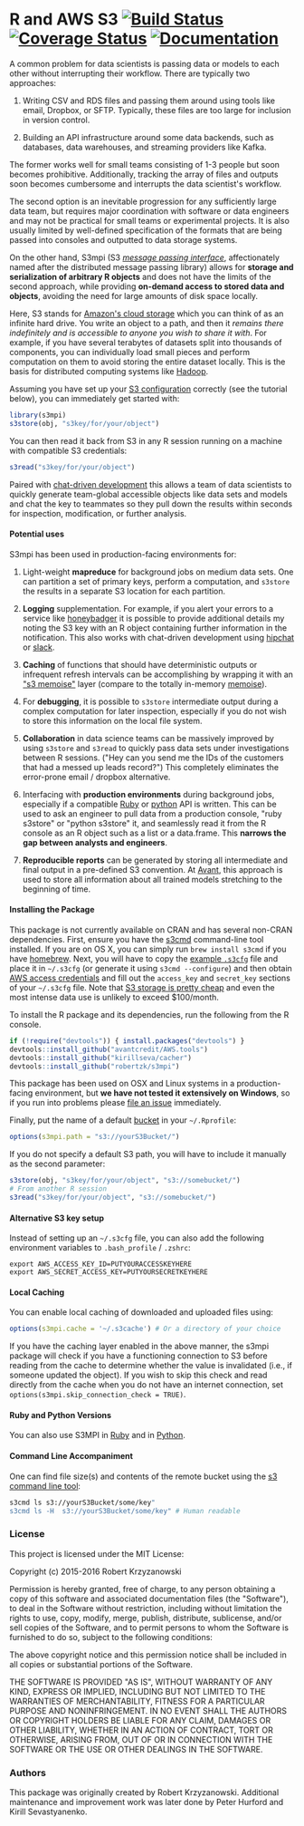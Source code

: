 R and AWS S3 [![Build Status](https://travis-ci.org/robertzk/s3mpi.svg?branch=master)](https://travis-ci.org/robertzk/s3mpi) [![Coverage Status](https://coveralls.io/repos/robertzk/s3mpi/badge.png)](https://coveralls.io/r/robertzk/s3mpi) [![Documentation](https://img.shields.io/badge/rocco--docs-%E2%9C%93-blue.svg)](http://robertzk.github.io/s3mpi/)
=========

A common problem for data scientists is passing data or models to each
other without interrupting their workflow. There are typically two approaches:

  1. Writing CSV and RDS files and passing them around using tools like
     email, Dropbox, or SFTP. Typically, these files are too large for
     inclusion in version control.

  2. Building an API infrastructure around some data backends, such as
     databases, data warehouses, and streaming providers like Kafka.

The former works well for small teams consisting of 1-3 people but soon
becomes prohibitive. Additionally, tracking the array of files and outputs
soon becomes cumbersome and interrupts the data scientist's workflow.

The second option is an inevitable progression for any sufficiently large data
team, but requires major coordination with software or data engineers
and may not be practical for small teams or experimental projects. It is
also usually limited by well-defined specification of the formats that
are being passed into consoles and outputted to data storage systems.

On the other hand, S3mpi (S3 [*message passing interface*](https://en.wikipedia.org/wiki/Message_Passing_Interface),
affectionately named after the distributed message passing library) 
allows for **storage and serialization of arbitrary R objects** and does
not have the limits of the second approach, while providing **on-demand
access to stored data and objects**, avoiding the need for large amounts of
disk space locally.

Here, S3 stands for [Amazon's cloud storage](https://aws.amazon.com/s3/) which
you can think of as an infinite hard drive. You write an object to a path,
and then it *remains there indefinitely and is accessible to anyone you wish
to share it with*. For example, if you have several terabytes of datasets split
into thousands of components, you can individually load small pieces and perform
computation on them to avoid storing the entire dataset locally. This is the
basis for distributed computing systems like [Hadoop](https://en.wikipedia.org/wiki/Apache_Hadoop).

Assuming you have set up your [S3 configuration](http://s3tools.org/kb/item14.htm)
correctly (see the tutorial below), you can immediately get started with:

```R
library(s3mpi)
s3store(obj, "s3key/for/your/object")
```

You can then read it back from S3 in any R session running on a machine with
compatible S3 credentials:

```R
s3read("s3key/for/your/object")
```

Paired with [chat-driven development](https://sameroom.io/blog/self-hosted-team-chat-options-and-alternatives/)
this allows a team of data scientists to quickly generate team-global accessible
objects like data sets and models and chat the key to teammates so they pull down
the results within seconds for inspection, modification, or further analysis.

#### Potential uses

S3mpi has been used in production-facing environments for:

  1. Light-weight **mapreduce** for background jobs on medium data sets. One can
     partition a set of primary keys, perform a computation, and `s3store`
     the results in a separate S3 location for each partition.
  
  2. **Logging** supplementation. For example, if you alert your errors to
     a service like [honeybadger](http://honeybadger.io) it is possible to
     provide additional details my noting the S3 key with an R object containing
     further information in the notification. This also works with chat-driven
     development using [hipchat](http://hipchat.com) or [slack](http://slack.com).

  3. **Caching** of functions that should have deterministic outputs or infrequent
     refresh intervals can be accomplishing by wrapping it with an
     ["s3 memoise"](https://github.com/peterhurford/s3memoize) layer (compare to
     the totally in-memory [memoise](https://github.com/hadley/memoise)).

  4. For **debugging**, it is possible to `s3store` intermediate output during a complex
     computation for later inspection, especially if you do not wish to store
     this information on the local file system.

  5. **Collaboration** in data science teams can be massively improved by
     using `s3store` and `s3read` to quickly pass data sets under investigations
     between R sessions. ("Hey can you send me the IDs of the customers that
     had a messed up leads record?") This completely eliminates the error-prone
     email / dropbox alternative.

  6. Interfacing with **production environments** during background jobs, especially
     if a compatible [Ruby](https://github.com/robertzk/s3mpi-ruby) or
     [python](https://github.com/robertzk/s3mpy) API is written. This can be used
     to ask an engineer to pull data from a production console, "ruby s3store"
     or "python s3store" it, and seamlessly read it from the R console as an
     R object such as a list or a data.frame. This **narrows the gap between
     analysts and engineers**.

  7. **Reproducible reports** can be generated by storing all intermediate and
     final output in a pre-defined S3 convention. At [Avant](https://github.com/avantcredit),
     this approach is used to store all information about all trained models
     stretching to the beginning of time.

#### Installing the Package

This package is not currently available on CRAN and has several non-CRAN
dependencies. First, ensure you have the [s3cmd](http://s3tools.org/s3cmd) command-line
tool installed. If you are on OS X, you can simply run `brew install s3cmd` if
you have [homebrew](http://brew.sh/). Next, you will have to copy the [example
`.s3cfg`](http://s3tools.org/kb/item14.htm) file and place it in `~/.s3cfg` (or
generate it using `s3cmd --configure`) and then obtain
[AWS access credentials](http://docs.aws.amazon.com/general/latest/gr/getting-aws-sec-creds.html)
and fill out the `access_key` and `secret_key` sections of your `~/.s3cfg` file.
Note that [S3 storage is pretty cheap](https://aws.amazon.com/s3/pricing/)
and even the most intense data use is unlikely to exceed $100/month.

To install the R package and its dependencies, run the following from the R console.

```R
if (!require("devtools")) { install.packages("devtools") }
devtools::install_github("avantcredit/AWS.tools")
devtools::install_github("kirillseva/cacher")
devtools::install_github("robertzk/s3mpi")
```

This package has been used on OSX and Linux systems in a production-facing
environment, but **we have not tested it extensively on Windows**,
so if you run into problems please [file an issue](https://github.com/robertzk/s3mpi/issues/new)
immediately.

Finally, put the name of a default [bucket](http://docs.aws.amazon.com/AmazonS3/latest/dev/UsingBucket.html)
in your `~/.Rprofile`:

```R
options(s3mpi.path = "s3://yourS3Bucket/")
```

If you do not specify a default S3 path, you will have to include it
manually as the second parameter:

```R
s3store(obj, "s3key/for/your/object", "s3://somebucket/")
# From another R session
s3read("s3key/for/your/object", "s3://somebucket/")
```

#### Alternative S3 key setup

Instead of setting up an `~/.s3cfg` file, you can also add the
following environment variables to `.bash_profile` / `.zshrc`:

```
export AWS_ACCESS_KEY_ID=PUTYOURACCESSKEYHERE
export AWS_SECRET_ACCESS_KEY=PUTYOURSECRETKEYHERE
```

#### Local Caching

You can enable local caching of downloaded and uploaded files using:

```R
options(s3mpi.cache = '~/.s3cache') # Or a directory of your choice
```

If you have the caching layer enabled in the above manner, the s3mpi package will
check if you have a functioning connection to S3 before reading from the cache
to determine whether the value is invalidated (i.e., if someone updated the object).
If you wish to skip this check and read directly from the cache when you do not
have an internet connection, set `options(s3mpi.skip_connection_check = TRUE)`.


#### Ruby and Python Versions

You can also use S3MPI in [Ruby](https://github.com/robertzk/s3mpi-ruby) and in [Python](https://github.com/robertzk/s3mpy).

#### Command Line Accompaniment

One can find file size(s) and contents of the remote bucket 
using the [s3 command line tool](http://s3tools.org/s3cmd):

```sh
s3cmd ls s3://yourS3Bucket/some/key"
s3cmd ls -H  s3://yourS3Bucket/some/key" # Human readable
```

### License

This project is licensed under the MIT License:

Copyright (c) 2015-2016 Robert Krzyzanowski

Permission is hereby granted, free of charge, to any person obtaining
a copy of this software and associated documentation files (the
"Software"), to deal in the Software without restriction, including
without limitation the rights to use, copy, modify, merge, publish,
distribute, sublicense, and/or sell copies of the Software, and to
permit persons to whom the Software is furnished to do so, subject to
the following conditions:

The above copyright notice and this permission notice shall be included
in all copies or substantial portions of the Software.

THE SOFTWARE IS PROVIDED "AS IS", WITHOUT WARRANTY OF ANY KIND,
EXPRESS OR IMPLIED, INCLUDING BUT NOT LIMITED TO THE WARRANTIES OF
MERCHANTABILITY, FITNESS FOR A PARTICULAR PURPOSE AND NONINFRINGEMENT.
IN NO EVENT SHALL THE AUTHORS OR COPYRIGHT HOLDERS BE LIABLE FOR ANY
CLAIM, DAMAGES OR OTHER LIABILITY, WHETHER IN AN ACTION OF CONTRACT,
TORT OR OTHERWISE, ARISING FROM, OUT OF OR IN CONNECTION WITH THE
SOFTWARE OR THE USE OR OTHER DEALINGS IN THE SOFTWARE.

### Authors

This package was originally created by Robert Krzyzanowski. Additional
maintenance and improvement work was later done by Peter Hurford
and Kirill Sevastyanenko.

